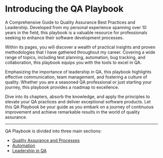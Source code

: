 # Introducing the QA Playbook

A Comprehensive Guide to Quality Assurance Best Practices and Leadership. Developed from my personal experience spanning over 10 years in the field, this playbook is a valuable resource for professionals seeking to enhance their software development processes.

Within its pages, you will discover a wealth of practical insights and proven methodologies that I have gathered throughout my career. Covering a wide range of topics, including test planning, automation, bug tracking, and collaboration, this playbook equips you with the tools to excel in QA.

Emphasizing the importance of leadership in QA, this playbook highlights effective communication, team management, and fostering a culture of quality. Whether you are a seasoned QA professional or just starting your journey, this playbook provides a roadmap to excellence.

Dive into its chapters, absorb the knowledge, and apply the principles to elevate your QA practices and deliver exceptional software products. Let this QA Playbook be your guide as you embark on a journey of continuous improvement and achieve remarkable results in the world of quality assurance.

--------

QA Playbook is divided into three main sections:

* [Quality Assurance and Processes](01-QualityAssuranceAndProcesses)
* [Automation](02-Automation)
* [Leadership in QA](03-Leadership)